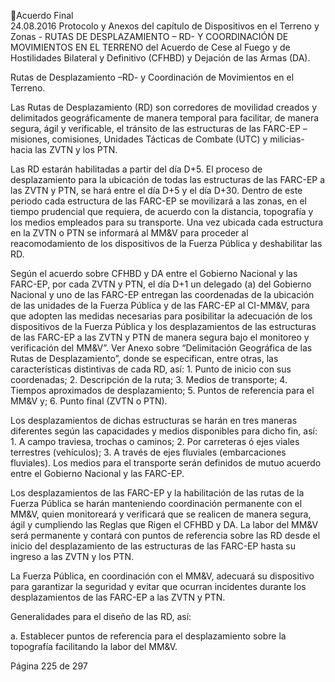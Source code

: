 Acuerdo Final  
24.08.2016 
Protocolo y Anexos del capítulo de Dispositivos en el Terreno y Zonas - RUTAS DE DESPLAZAMIENTO –
RD- Y COORDINACIÓN DE MOVIMIENTOS EN EL TERRENO del Acuerdo de Cese al Fuego y de 
Hostilidades Bilateral y Definitivo (CFHBD) y Dejación de las Armas (DA).  
 
Rutas de Desplazamiento –RD- y Coordinación de Movimientos en el Terreno. 
 
Las Rutas de Desplazamiento (RD) son corredores de movilidad creados y delimitados geográficamente 
de manera temporal para facilitar, de manera segura, ágil y verificable, el tránsito de las estructuras de 
las FARC-EP –misiones, comisiones, Unidades Tácticas de Combate (UTC) y milicias- hacia las ZVTN y los 
PTN.  
 
Las RD estarán habilitadas a partir del día D+5. El proceso de desplazamiento para la ubicación de todas 
las estructuras de las FARC-EP a las ZVTN y PTN, se hará entre el día D+5 y el día D+30. Dentro de este 
periodo cada estructura de las FARC-EP se movilizará a las zonas, en el tiempo prudencial que requiera, 
de acuerdo con la distancia, topografía y los medios empleados para su transporte. Una vez ubicada cada 
estructura en la ZVTN o PTN se informará al MM&V para proceder al reacomodamiento de los dispositivos 
de la Fuerza Pública y deshabilitar las RD. 
 
Según el acuerdo sobre CFHBD y DA entre el Gobierno Nacional y las FARC-EP, por cada ZVTN y PTN, el 
día  D+1  un  delegado  (a)  del  Gobierno  Nacional  y  uno  de  las  FARC-EP  entregan  las  coordenadas  de  la 
ubicación de las unidades de la Fuerza Pública y de las FARC-EP al CI-MM&V, para que adopten las medidas 
necesarias para posibilitar la adecuación de los dispositivos de la Fuerza Pública y los desplazamientos de 
las estructuras de las FARC-EP a las ZVTN y PTN de manera segura bajo el monitoreo y verificación del 
MM&V”.  Ver  Anexo  sobre  “Delimitación  Geográfica  de  las  Rutas  de  Desplazamiento”,  donde  se 
especifican,  entre  otras,  las  características  distintivas  de  cada  RD,  así:  1.  Punto  de  inicio  con  sus 
coordenadas;  2.  Descripción  de  la  ruta;  3.  Medios  de  transporte;  4.  Tiempos  aproximados  de 
desplazamiento; 5. Puntos de referencia para el MM&V y; 6. Punto final (ZVTN o PTN).   
 
Los desplazamientos de dichas estructuras se harán en tres maneras diferentes según las capacidades y 
medios disponibles para dicho fin, así: 1. A campo traviesa, trochas o caminos; 2. Por carreteras ó ejes 
viales  terrestres  (vehículos);  3.  A  través  de  ejes  fluviales  (embarcaciones  fluviales).  Los  medios  para  el 
transporte serán definidos de mutuo acuerdo entre el Gobierno Nacional y las FARC-EP. 
 
Los  desplazamientos  de  las  FARC-EP  y  la  habilitación  de  las  rutas  de  la  Fuerza  Pública  se  harán 
manteniendo coordinación permanente con el MM&V, quien monitoreará y verificará que se realicen de 
manera  segura,  ágil  y  cumpliendo  las  Reglas  que  Rigen  el  CFHBD  y  DA.  La  labor  del  MM&V  será 
permanente y contará con puntos de referencia sobre las RD desde el inicio del desplazamiento de las 
estructuras de las FARC-EP hasta su ingreso a las ZVTN y los PTN. 
 
La Fuerza Pública, en coordinación con el MM&V, adecuará su dispositivo para garantizar la seguridad y 
evitar que ocurran incidentes durante los desplazamientos de las FARC-EP a las ZVTN y PTN.  
 
Generalidades para el diseño de las RD, así: 
 
a. Establecer puntos de referencia para el desplazamiento sobre la topografía facilitando la labor del 
MM&V. 
 
Página 225 de 297 
 

